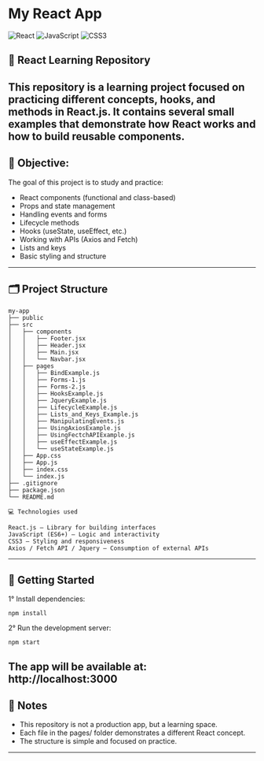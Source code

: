 # My React App

![React](https://img.shields.io/badge/React-17.0.2-blue?style=for-the-badge&logo=react&logoColor=white)
![JavaScript](https://img.shields.io/badge/JavaScript-ES6-yellow?style=for-the-badge&logo=javascript&logoColor=black)
![CSS3](https://img.shields.io/badge/CSS3-blue?style=for-the-badge&logo=css3&logoColor=white)

## 🚀 React Learning Repository

This repository is a learning project focused on practicing different concepts, hooks, and methods in React.js.
It contains several small examples that demonstrate how React works and how to build reusable components.
---
## 🎯 Objective:
The goal of this project is to study and practice:

- React components (functional and class-based)
- Props and state management
- Handling events and forms
- Lifecycle methods
- Hooks (useState, useEffect, etc.)
- Working with APIs (Axios and Fetch)
- Lists and keys
- Basic styling and structure
---

## 🗂 Project Structure

```text
my-app
├── public
├── src
│   ├── components
│   │   ├── Footer.jsx
│   │   ├── Header.jsx
│   │   ├── Main.jsx
│   │   └── Navbar.jsx
│   ├── pages
│   │   ├── BindExample.js
│   │   ├── Forms-1.js
│   │   ├── Forms-2.js
│   │   ├── HooksExample.js
│   │   ├── JqueryExample.js
│   │   ├── LifecycleExample.js
│   │   ├── Lists_and_Keys_Example.js
│   │   ├── ManipulatingEvents.js
│   │   ├── UsingAxiosExample.js
│   │   ├── UsingFectchAPIExample.js
│   │   ├── useEffectExample.js
│   │   └── useStateExample.js
│   ├── App.css
│   ├── App.js
│   ├── index.css
│   └── index.js
├── .gitignore
├── package.json
└── README.md

💻 Technologies used

React.js – Library for building interfaces
JavaScript (ES6+) – Logic and interactivity
CSS3 – Styling and responsiveness
Axios / Fetch API / Jquery – Consumption of external APIs
````
---
## 🚀 Getting Started
1° Install dependencies:
````
npm install
````
2° Run the development server:
````
npm start 
````
The app will be available at: http://localhost:3000
---

## 📖 Notes
- This repository is not a production app, but a learning space.
- Each file in the pages/ folder demonstrates a different React concept.
- The structure is simple and focused on practice.
---

